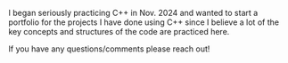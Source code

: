 I began seriously practicing C++ in Nov. 2024 and wanted to start a portfolio for the projects I have done using C++ since I believe a lot of the key concepts and structures of the code are practiced here.

If you have any questions/comments please reach out!

